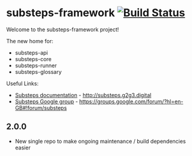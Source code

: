 substeps-framework [![Build Status](https://travis-ci.org/G2G3Digital/substeps-framework.svg)](https://travis-ci.org/G2G3Digital/substeps-framework)
===================

Welcome to the substeps-framework project!

The new home for:
 * substeps-api
 * substeps-core
 * substeps-runner
 * substeps-glossary

Useful Links:
 * [Substeps documentation](http://substeps.g2g3.digital) - http://substeps.g2g3.digital
 * [Substeps Google group](https://groups.google.com/forum/?hl=en-GB#!forum/substeps) - https://groups.google.com/forum/?hl=en-GB#!forum/substeps

2.0.0
-----
* New single repo to make ongoing maintenance / build dependencies easier
